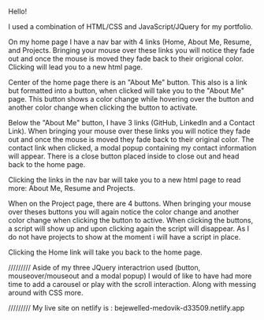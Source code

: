 Hello!

I used a combination of HTML/CSS and JavaScript/JQuery for my portfolio.

On my home page I have a nav bar with 4 links (Home, About Me, Resume, and Projects. Bringing your mouse over these links you will notice they fade out and once the mouse is moved they fade back to their origional color. Clicking will lead you to a new html page.

Center of the home page there is an "About Me" button. This also is a link but formatted into a button, when clicked will take you to the "About Me" page. This button shows a color change while hovering over the button and another color change when clicking the button to activate.

Below the "About Me" button, I have 3 links (GitHub, LinkedIn and a Contact Link). When bringing your mouse over these links you will notice they fade out and once the mouse is moved they fade back to their original color. The contact link when clicked, a modal popup containing my contact information will appear. There is a close button placed inside to close out and head back to the home page.

Clicking the links in the nav bar will take you to a new html page to read more: About Me, Resume and Projects.

When on the Project page, there are 4 buttons.  When bringing your mouse over theses buttons you will again notice the color change and another color change when clicking the button to active. When clicking the buttons, a script will show up and upon clicking again the script will disappear. As I do not have projects to show at the moment i will have a script in place.

Clicking the Home link will take you back to the home page.

/////////
Aside of my three JQuery interactrion used (button, mouseover/mouseout and a modal popup) I would of like to have had more time to add a carousel or play with the scroll interaction. Along with messing around with CSS more.

/////////
My live site on netlify is : bejewelled-medovik-d33509.netlify.app